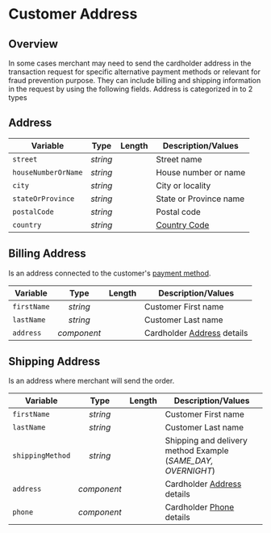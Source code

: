 # Customer Address


## Overview

In some cases merchant may need to send the cardholder address in the transaction request for specific alternative payment methods or relevant for fraud prevention purpose. They can include billing and shipping information in the request by using the following fields. Address is categorized in to 2 types

## Address 

| Variable | Type | Length | Description/Values |
| -------- | :--: | :------------: | ------------------ |
| `street` | *string* |  | Street name |
| `houseNumberOrName` | *string* |  | House number or name |
| `city` | *string* |  | City or locality |
| `stateOrProvince` | *string* |  | State or Province name |
| `postalCode` | *string* |  | Postal code |
| `country` | *string* |  | [Country Code](Country-Code.md)|



## Billing Address

Is an address connected to the customer's [payment method](../Guides-Info/Payment-Source/Source-Type.md).

| Variable | Type | Length | Description/Values |
| -------- | :--: | :------------: | ------------------ |
| `firstName` | *string* |  | Customer First name |
| `lastName` | *string* |  | Customer Last name |
| `address` | *component* |  | Cardholder [Address](#address) details |

## Shipping Address

Is an address where merchant will send the order. 

| Variable | Type | Length | Description/Values |
| -------- | :--: | :------------: | ------------------ |
| `firstName` | *string* |  | Customer First name |
| `lastName` | *string* |  | Customer Last name |
| `shippingMethod` | *string* |  | Shipping and delivery method Example (*SAME_DAY, OVERNIGHT*) |
| `address` | *component* |  | Cardholder [Address](#address) details |
| `phone` | *component* |  | Cardholder [Phone](#Customer-Details.md#phone-details) details |


